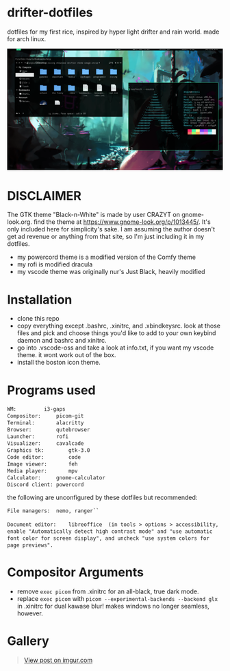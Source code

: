 # drifter-dotfiles
dotfiles for my first rice, inspired by hyper light drifter and rain world. made for arch linux.

![preview](.wallpapers/preview.png)

# DISCLAIMER

The GTK theme "Black-n-White" is made by user CRAZYT on gnome-look.org.  find the theme at https://www.gnome-look.org/p/1013445/. It's only included here for simplicity's sake. I am assuming the author doesn't get ad revenue or anything from that site, so I'm just including it in my dotfiles.

- my powercord theme is a modified version of the Comfy theme
- my rofi is modified dracula
- my vscode theme was originally nur's Just Black, heavily modified

# Installation
- clone this repo
- copy everything except .bashrc, .xinitrc, and .xbindkeysrc. look at those files and pick and choose things you'd like to add to your own keybind daemon and bashrc and xinitrc.
- go into .vscode-oss and take a look at info.txt, if you want my vscode theme. it wont work out of the box.
- install the boston icon theme.

# Programs used

```
WM:			i3-gaps
Compositor:		picom-git
Terminal:		alacritty
Browser:		qutebrowser
Launcher:		rofi
Visualizer:		cavalcade
Graphics tk:		gtk-3.0
Code editor:		code
Image viewer:		feh
Media player:		mpv
Calculator:		gnome-calculator
Discord client:	powercord
```

the following are unconfigured by these dotfiles but recommended:
```
File managers:	nemo, ranger``

Document editor:	libreoffice  (in tools > options > accessibility,
enable "Automatically detect high contrast mode" and "use automatic
font color for screen display", and uncheck "use system colors for
page previews".
```

# Compositor Arguments

- remove ``exec picom`` from .xinitrc for an all-black, true dark mode.
- replace ``exec picom`` with ``picom --experimental-backends --backend glx`` in .xinitrc for dual kawase blur! makes windows no longer seamless, however.

# Gallery

<blockquote class="imgur-embed-pub" lang="en" data-id="a/2wWZDmC"><a href="//imgur.com/a/2wWZDmC">View post on imgur.com</a></blockquote><script async src="//s.imgur.com/min/embed.js" charset="utf-8"></script>
